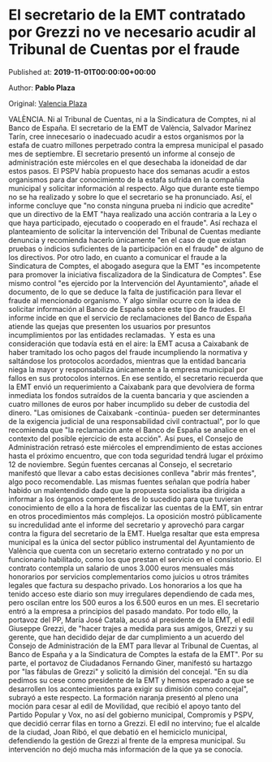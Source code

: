 
# El secretario de la EMT contratado por Grezzi no ve necesario acudir al Tribunal de Cuentas por el fraude

Published at: **2019-11-01T00:00:00+00:00**

Author: **Pablo Plaza**

Original: [Valencia Plaza](https://valenciaplaza.com/el-secretario-de-la-emt-contratado-por-grezzi-no-ve-necesario-acudir-al-tribunal-de-cuentas-por-el-fraude)

VALÈNCIA. Ni al Tribunal de Cuentas, ni a la Sindicatura de Comptes, ni al Banco de España. El secretario de la EMT de València, Salvador Marínez Tarín, cree innecesario o inadecuado acudir a estos organismos por la estafa de cuatro millones perpetrado contra la empresa municipal el pasado mes de septiembre. El secretario presentó un informe al consejo de administración este miércoles en el que desechaba la idoneidad de dar estos pasos.
El PSPV había propuesto hace dos semanas acudir a estos organismos para dar conocimiento de la estafa sufrida en la compañía municipal y solicitar información al respecto. Algo que durante este tiempo no se ha realizado y sobre lo que el secretario se ha pronunciado.
Así, el informe concluye que "no consta ninguna prueba ni indicio que acredite" que un directivo de la EMT "haya realizado una acción contraria a la Ley o que haya participado, ejecutado o cooperado en el fraude". Así rechaza el planteamiento de solicitar la intervención del Tribunal de Cuentas mediante denuncia y recomienda hacerlo únicamente "en el caso de que existan pruebas o indicios suficientes de la participación en el fraude" de alguno de los directivos.
Por otro lado, en cuanto a comunicar el fraude a la Sindicatura de Comptes, el abogado asegura que la EMT "es incompetente para promover la iniciativa fiscalizadora de la Sindicatura de Comptes". Ese mismo control "es ejercido por la Intervención del Ayuntamiento", añade el documento, de lo que se deduce la falta de justificación para llevar el fraude al mencionado organismo.
Y algo similar ocurre con la idea de solicitar información al Banco de España sobre este tipo de fraudes. El informe incide en que el servicio de reclamaciones del Banco de España atiende las quejas que presenten los usuarios por presuntos incumplimientos por las entidades reclamadas. 
Y esta es una consideración que todavía está en el aire: la EMT acusa a Caixabank de haber tramitado los ocho pagos del fraude incumpliendo la normativa y saltándose los protocolos acordados, mientras que la entidad bancaria niega la mayor y responsabiliza únicamente a la empresa municipal por fallos en sus protocolos internos.
En ese sentido, el secretario recuerda que la EMT envió un requerimiento a Caixabank para que devolviera de forma inmediata los fondos sutraídos de la cuenta bancaria y que ascienden a cuatro millones de euros por haber incumplido su deber de custodia del dinero. "Las omisiones de Caixabank -continúa- pueden ser determinantes de la exigencia judicial de una responsabilidad civil contractual", por lo que recomienda que "la reclamación ante el Banco de España se analice en el contexto del posible ejercicio de esta acción".
Así pues, el Consejo de Administración retrasó este miércoles el emprendimiento de estas acciones hasta el próximo encuentro, que con toda seguridad tendrá lugar el próximo 12 de noviembre. Según fuentes cercanas al Consejo, el secretario manifestó que llevar a cabo estas decisiones conlleva "abrir más frentes", algo poco recomendable.
Las mismas fuentes señalan que podría haber habido un malentendido dado que la propuesta socialista iba dirigida a informar a los órganos competentes de lo sucedido para que tuvieran conocimiento de ello a la hora de fiscalizar las cuentas de la EMT, sin entrar en otros procedimientos más complejos.
La oposición mostró públicamente su incredulidad ante el informe del secretario y aprovechó para cargar contra la figura del secretario de la EMT. Huelga resaltar que esta empresa municipal es la única del sector público instrumental del Ayuntamiento de València que cuenta con un secretario externo contratado y no por un funcionario habilitado, como los que prestan el servicio en el consistorio.
El contrato contempla un salario de unos 3.000 euros mensuales más honorarios por servicios complementarios como juicios u otros trámites legales que factura su despacho privado. Los honorarios a los que ha tenido acceso este diario son muy irregulares dependiendo de cada mes, pero oscilan entre los 500 euros a los 6.500 euros en un mes. El secretario entró a la empresa a principios del pasado mandato.
Por todo ello, la portavoz del PP, María José Català, acusó al presidente de la EMT, el edil Giuseppe Grezzi, de "hacer trajes a medida para sus amigos, Grezzi y su gerente, que han decidido dejar de dar cumplimiento a un acuerdo del Consejo de Administración de la EMT para llevar al Tribunal de Cuentas, al Banco de España y a la Sindicatura de Comptes la estafa de la EMT".
Por su parte, el portavoz de Ciudadanos Fernando Giner, manifestó su hartazgo por "las fábulas de Grezzi" y solicitó la dimisión del concejal. "En su día pedimos su cese como presidente de la EMT y hemos esperado a que se desarrollen los acontecimientos para exigir su dimisión como concejal", subrayó a este respecto. La formación naranja presentó al pleno una moción para cesar al edil de Movilidad, que recibió el apoyo tanto del Partido Popular y Vox, no así del gobierno municipal, Compromís y PSPV, que decidió cerrar filas en torno a Grezzi.
El edil no intervino; fue el alcalde de la ciudad, Joan Ribó, el que debatió en el hemiciclo municipal, defendiendo la gestión de Grezzi al frente de la empresa municipal. Su intervención no dejó mucha más información de la que ya se conocía.
